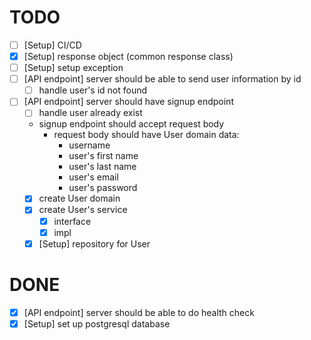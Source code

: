 # TODO
- [ ] [Setup] CI/CD
- [x] [Setup] response object (common response class)
- [ ] [Setup] setup exception
- [ ] [API endpoint] server should be able to send user information by id
    - [ ] handle user's id not found
- [ ] [API endpoint] server should have signup endpoint
    - [ ] handle user already exist
    - signup endpoint should accept request body
        - request body should have User domain data:
          - username
          - user's first name
          - user's last name
          - user's email
          - user's password
    - [x] create User domain
    - [x] create User's service
        - [x] interface
        - [x] impl
    - [x] [Setup] repository for User

# DONE
- [x] [API endpoint] server should be able to do health check
- [x] [Setup] set up postgresql database